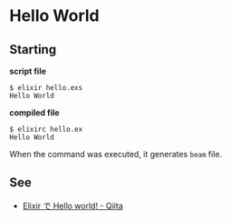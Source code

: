 # Hello World

## Starting

**script file**

```
$ elixir hello.exs
Hello World
```

**compiled file**

```
$ elixirc hello.ex
Hello World
```

When the command was executed, it generates `beam` file.

## See

* [Elixir で Hello world! - Qiita](http://qiita.com/tanaka0325/items/045ce9d9ee9355741c3d)
